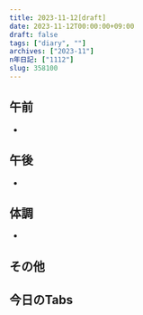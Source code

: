```yaml
---
title: 2023-11-12[draft]
date: 2023-11-12T00:00:00+09:00
draft: false
tags: ["diary", ""]
archives: ["2023-11"]
n年日記: ["1112"]
slug: 358100
---
```

## 午前
- 
## 午後
- 
## 体調
- 
## その他
## 今日のTabs